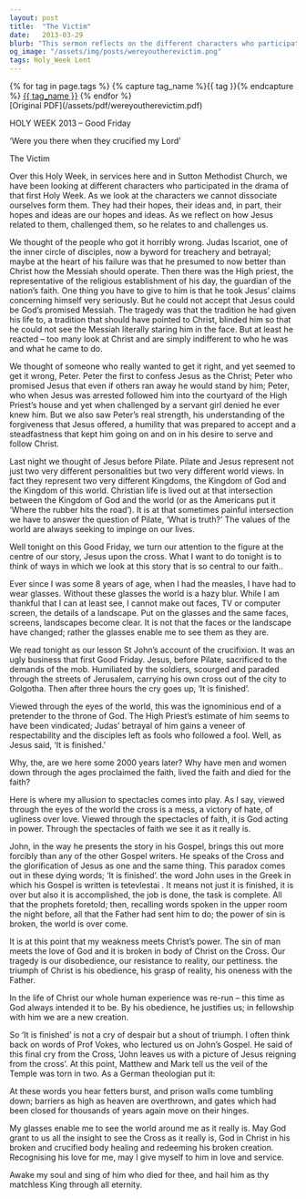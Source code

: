 ```yaml
---
layout: post
title:  "The Victim"
date:   2013-03-29
blurb: "This sermon reflects on the different characters who participated in the first Holy Week, their hopes, ideas, and how Jesus related to them. It particularly focuses on Jesus' crucifixion, seen through the eyes of faith as God acting in power. The sermon emphasizes that 'It is finished' is not a cry of despair but a shout of triumph, signifying the completion of God's intended task."
og_image: "/assets/img/posts/wereyoutherevictim.png"
tags: Holy_Week Lent
---    
```

<div class="tag-pills">
  {% for tag in page.tags %}
    {% capture tag_name %}{{ tag }}{% endcapture %}
    <a href="{{ site.baseurl }}/tag/{{ tag_name | slugify }}" class="tag-pill">{{ tag_name }}</a>
  {% endfor %}
</div>
[Original PDF](/assets/pdf/wereyoutherevictim.pdf)

HOLY WEEK 2013 – Good Friday

‘Were you there when they crucified my Lord’

The Victim

Over this Holy Week, in services here and in Sutton Methodist Church, we have been looking at different characters who participated in the drama of that first Holy Week. As we look at the characters we cannot dissociate ourselves form them. They had their hopes, their ideas and, in part, their hopes and ideas are our hopes and ideas. As we reflect on how Jesus related to them, challenged them, so he relates to and challenges us.

We thought of the people who got it horribly wrong. Judas Iscariot, one of the inner circle of disciples, now a byword for treachery and betrayal; maybe at the heart of his failure was that he presumed to now better than Christ how the Messiah should operate. Then there was the High priest, the representative of the religious establishment of his day, the guardian of the nation’s faith. One thing you have to give to him is that he took Jesus’ claims concerning himself very seriously. But he could not accept that Jesus could be God’s promised Messiah. The tragedy was that the tradition he had given his life to, a tradition that should have pointed to Christ, blinded him so that he could not see the Messiah literally staring him in the face. But at least he reacted – too many look at Christ and are simply indifferent to who he was and what he came to do.

We thought of someone who really wanted to get it right, and yet seemed to get it wrong, Peter. Peter the first to confess Jesus as the Christ; Peter who promised Jesus that even if others ran away he would stand by him; Peter, who when Jesus was arrested followed him into the courtyard of the High Priest’s house and yet when challenged by a servant girl denied he ever knew him. But we also saw Peter’s real strength, his understanding of the forgiveness that Jesus offered, a humility that was prepared to accept and a steadfastness that kept him going on and on in his desire to serve and follow Christ.

Last night we thought of Jesus before Pilate. Pilate and Jesus represent not just two very different personalities but two very different world views. In fact they represent two very different Kingdoms, the Kingdom of God and the Kingdom of this world. Christian life is lived out at that intersection between the Kingdom of God and the world (or as the Americans put it ‘Where the rubber hits the road’). It is at that sometimes painful intersection we have to answer the question of Pilate, ‘What is truth?’ The values of the world are always seeking to impinge on our lives.

Well tonight on this Good Friday, we turn our attention to the figure at the centre of our story, Jesus upon the cross. What I want to do tonight is to think of ways in which we look at this story that is so central to our faith..

Ever since I was some 8 years of age, when I had the measles, I have had to wear glasses. Without these glasses the world is a hazy blur. While I am thankful that I can at least see, I cannot make out faces, TV or computer screen, the details of a landscape. Put on the glasses and the same faces, screens, landscapes become clear. It is not that the faces or the landscape have changed; rather the glasses enable me to see them as they are.

We read tonight as our lesson St John’s account of the crucifixion. It was an ugly business that first Good Friday. Jesus, before Pilate, sacrificed to the demands of the mob. Humiliated by the soldiers, scourged and paraded through the streets of Jerusalem, carrying his own cross out of the city to Golgotha. Then after three hours the cry goes up, ‘It is finished’.

Viewed through the eyes of the world, this was the ignominious end of a pretender to the throne of God. The High Priest’s estimate of him seems to have been vindicated; Judas’ betrayal of him gains a veneer of respectability and the disciples left as fools who followed a fool. Well, as Jesus said, ‘It is finished.’

Why, the, are we here some 2000 years later? Why have men and women down through the ages proclaimed the faith, lived the faith and died for the faith?

Here is where my allusion to spectacles comes into play. As I say, viewed through the eyes of the world the cross is a mess, a victory of hate, of ugliness over love. Viewed through the spectacles of faith, it is God acting in power. Through the spectacles of faith we see it as it really is.

John, in the way he presents the story in his Gospel, brings this out more forcibly than any of the other Gospel writers. He speaks of the Cross and the glorification of Jesus as one and the same thing. This paradox comes out in these dying words; ‘It is finished’. the word John uses in the Greek in which his Gospel is written is tetevlestai . It means not just it is finished, it is over but also it is accomplished, the job is done, the task is complete. All that the prophets foretold; then, recalling words spoken in the upper room the night before, all that the Father had sent him to do; the power of sin is broken, the world is over come.

It is at this point that my weakness meets Christ’s power. The sin of man meets the love of God and it is broken in body of Christ on the Cross. Our tragedy is our disobedience, our resistance to reality, our pettiness. the triumph of Christ is his obedience, his grasp of reality, his oneness with the Father.

In the life of Christ our whole human experience was re-run – this time as God always intended it to be. By his obedience, he justifies us; in fellowship with him we are a new creation.

So ‘It is finished’ is not a cry of despair but a shout of triumph. I often think back on words of Prof Vokes, who lectured us on John’s Gospel. He said of this final cry from the Cross, ‘John leaves us with a picture of Jesus reigning from the cross’. At this point, Matthew and Mark tell us the veil of the Temple was torn in two. As a German theologian put it:

At these words you hear fetters burst, and prison walls come tumbling down; barriers as high as heaven are overthrown, and gates which had been closed for thousands of years again move on their hinges.

My glasses enable me to see the world around me as it really is. May God grant to us all the insight to see the Cross as it really is, God in Christ in his broken and crucified body healing and redeeming his broken creation. Recognising his love for me, may I give myself to him in love and service.

Awake my soul and sing of him who died for thee, and hail him as thy matchless King through all eternity.
